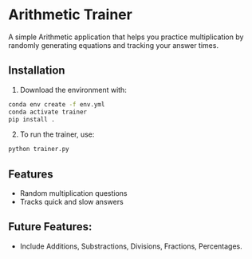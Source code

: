 # Arithmetic Trainer

A simple Arithmetic application that helps you practice multiplication by randomly generating equations and tracking your answer times.

## Installation

1. Download the environment with:

```bash
conda env create -f env.yml
conda activate trainer
pip install .
```

2. To run the trainer, use:

```bash
python trainer.py
```

## Features

- Random multiplication questions
- Tracks quick and slow answers

## Future Features: 

- Include Additions, Substractions, Divisions, Fractions, Percentages. 



